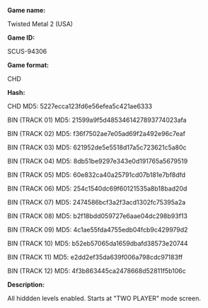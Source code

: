 **Game name:**

Twisted Metal 2 (USA)

**Game ID:**

SCUS-94306

**Game format:**

CHD

**Hash:**

CHD MD5: 5227ecca123fd6e56efea5c421ae6333

BIN (TRACK 01) MD5: 21599a9f5d4853461427893774023afa

BIN (TRACK 02) MD5: f36f7502ae7e05ad69f2a492e96c7eaf

BIN (TRACK 03) MD5: 621952de5e5518d17a5c723621c5a80c

BIN (TRACK 04) MD5: 8db51be9297e343e0d191765a5679519

BIN (TRACK 05) MD5: 60e832ca40a25791cd07b181e7bf8dfd

BIN (TRACK 06) MD5: 254c1540dc69f60121535a8b18bad20d

BIN (TRACK 07) MD5: 2474586bcf3a2f3acd1302fc75395a2a

BIN (TRACK 08) MD5: b2f18bdd059727e6aae04dc298b93f13

BIN (TRACK 09) MD5: 4c1ae55fda4755edb04fcb9c429979d2

BIN (TRACK 10) MD5: b52eb57065da1659dbafd38573e20744

BIN (TRACK 11) MD5: e2dd2ef35da639f006a798cdc97183ff

BIN (TRACK 12) MD5: 4f3b863445ca2478668d52811f5b106c

**Description:**

All hiddden levels enabled. Starts at "TWO PLAYER" mode screen.